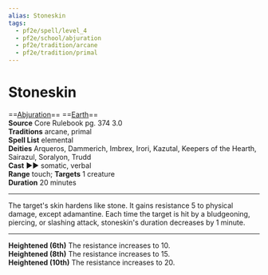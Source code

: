 ```yaml
---
alias: Stoneskin
tags:
  - pf2e/spell/level_4
  - pf2e/school/abjuration
  - pf2e/tradition/arcane
  - pf2e/tradition/primal
---
```


# Stoneskin

==[Abjuration](Abjuration.md)== ==[Earth](Earth.md)==  
__Source__ Core Rulebook pg. 374 3.0  
**Traditions** arcane, primal  
**Spell List** elemental  
**Deities** Arqueros, Dammerich, Imbrex, Irori, Kazutal, Keepers of the Hearth, Sairazul, Soralyon, Trudd  
**Cast** ►► somatic, verbal  
**Range** touch; **Targets** 1 creature  
**Duration** 20 minutes

---

The target's skin hardens like stone. It gains resistance 5 to physical damage, except adamantine. Each time the target is hit by a bludgeoning, piercing, or slashing attack, stoneskin's duration decreases by 1 minute.

<hr>

**Heightened (6th)** The resistance increases to 10.  
**Heightened (8th)** The resistance increases to 15.  
**Heightened (10th)** The resistance increases to 20.
